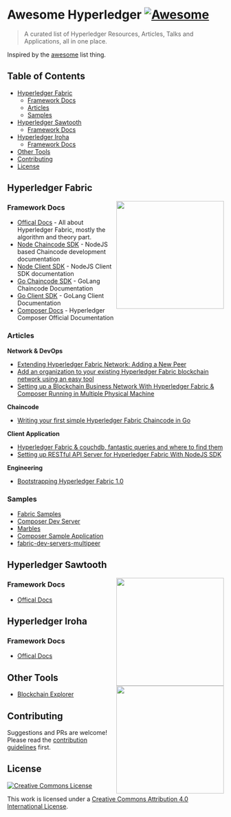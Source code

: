 # Awesome Hyperledger [![Awesome](https://cdn.rawgit.com/sindresorhus/awesome/d7305f38d29fed78fa85652e3a63e154dd8e8829/media/badge.svg)](https://github.com/sindresorhus/awesome)
> A curated list of Hyperledger Resources, Articles, Talks and Applications, all in one place.

Inspired by the [awesome](https://github.com/sindresorhus/awesome) list thing.

## Table of Contents

- [Hyperledger Fabric](#hyperledger-fabric)
  - [Framework Docs](#framework-docs)
  - [Articles](#articles)
  - [Samples](#samples)
- [Hyperledger Sawtooth](#hyperledger-sawtooth)
  - [Framework Docs](#framework-docs-1)
- [Hyperledger Iroha](#hyperledger-iroha)
  - [Framework Docs](#framework-docs-2)
- [Other Tools](#other-tools)
- [Contributing](#contributing)
- [License](#license)

## Hyperledger Fabric 
[<img src="https://www.hyperledger.org/wp-content/uploads/2018/03/Hyperledger_Fabric_Logo_Color.png" align="right" width="250">](https://www.hyperledger.org/projects/fabric)

### Framework Docs
* [Offical Docs](https://hyperledger-fabric.readthedocs.io/en/release-1.1/) - All about Hyperledger Fabric, mostly the algorithm and theory part.
* [Node Chaincode SDK](https://fabric-sdk-node.github.io/) - NodeJS based Chaincode development documentation
* [Node Client SDK](https://fabric-sdk-node.github.io/) - NodeJS Client SDK documentation
* [Go Chaincode SDK](https://fabric-sdk-node.github.io/) - GoLang Chaincode Documentation 
* [Go Client SDK](https://godoc.org/github.com/hyperledger/fabric/core/chaincode/shim) - GoLang Client Documentation
* [Composer Docs](https://hyperledger.github.io/composer/latest/introduction/introduction.html) - Hyperledger Composer Official Documentation


### Articles

__Network & DevOps__
* [Extending Hyperledger Fabric Network: Adding a New Peer](https://medium.com/@wahabjawed/extending-hyperledger-fabric-network-adding-a-new-peer-4f52f70a7217)
* [Add an organization to your existing Hyperledger Fabric blockchain network using an easy tool](https://www.ibm.com/developerworks/cloud/library/cl-add-an-organization-to-your-hyperledger-fabric-blockchain/index.html)
* [Setting up a Blockchain Business Network With Hyperledger Fabric & Composer Running in Multiple Physical Machine](https://www.skcript.com/svr/setting-up-a-blockchain-business-network-with-hyperledger-fabric-and-composer-running-in-multiple-physical-machine/)

__Chaincode__
* [Writing your first simple Hyperledger Fabric Chaincode in Go](https://www.skcript.com/svr/writing-your-first-simple-hyperledger-fabric-chaincode-in-go/)

__Client Application__
* [Hyperledger Fabric & couchdb, fantastic queries and where to find them](https://medium.com/wearetheledger/hyperledger-fabric-couchdb-fantastic-queries-and-where-to-find-them-f8a3aecef767)
* [Setting up RESTful API Server for Hyperledger Fabric With NodeJS SDK](https://www.skcript.com/svr/setting-up-restful-api-server-for-hyperledger-fabric-with-nodejs-sdk/)


__Engineering__
* [Bootstrapping Hyperledger Fabric 1.0](https://linuxctl.com/2017/08/bootstrapping-hyperledger-fabric-1.0/)

### Samples
* [Fabric Samples](https://github.com/hyperledger/fabric-samples)
* [Composer Dev Server](https://github.com/hyperledger/composer-tools/tree/master/packages/fabric-dev-servers)
* [Marbles](https://github.com/IBM-Blockchain/marbles)
* [Composer Sample Application](https://github.com/hyperledger/composer-sample-applications)
* [fabric-dev-servers-multipeer](https://github.com/varun-raj/fabric-dev-servers-multipeer)

## Hyperledger Sawtooth
[<img src="https://www.hyperledger.org/wp-content/uploads/2018/01/Hyperledger_Sawtooth_Logo_Color.png" align="right" width="250">](https://www.hyperledger.org/projects/sawtooth)


### Framework Docs
* [Offical Docs](https://sawtooth.hyperledger.org/docs/core/releases/1.0/introduction.html)


## Hyperledger Iroha

[<img src="https://www.hyperledger.org/wp-content/uploads/2017/12/logo_iroha.png" align="right" width="250">](https://www.hyperledger.org/projects/iroha)

### Framework Docs
* [Offical Docs](http://iroha.readthedocs.io/)


## Other Tools

* [Blockchain Explorer](https://github.com/hyperledger/blockchain-explorer)

## Contributing

Suggestions and PRs are welcome! Please read the [contribution guidelines](CONTRIBUTING.md) first.

## License

[![Creative Commons License](http://i.creativecommons.org/l/by/4.0/88x31.png)](https://creativecommons.org/licenses/by/4.0/)

This work is licensed under a [Creative Commons Attribution 4.0 International License](http://creativecommons.org/licenses/by/4.0/).
